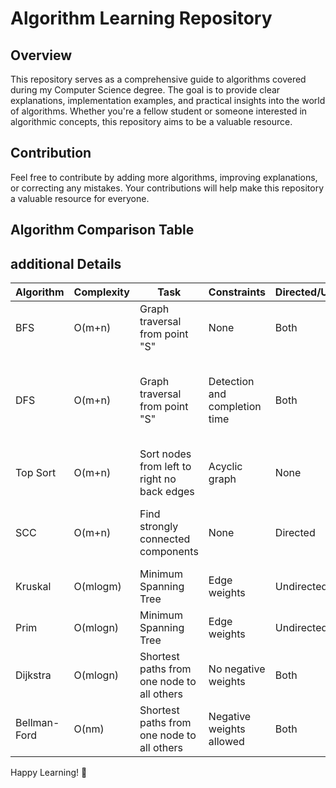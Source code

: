 # Algorithm Learning Repository

## Overview

This repository serves as a comprehensive guide to algorithms covered during my Computer Science degree. The goal is to provide clear explanations, implementation examples, and practical insights into the world of algorithms. Whether you're a fellow student or someone interested in algorithmic concepts, this repository aims to be a valuable resource.

## Contribution

Feel free to contribute by adding more algorithms, improving explanations, or correcting any mistakes. Your contributions will help make this repository a valuable resource for everyone.

## Algorithm Comparison Table

## additional Details

| Algorithm    | Complexity | Task                                        | Constraints                   | Directed/Undirected | Weighted | Use Cases                                                                  |
| ------------ | ---------- | ------------------------------------------- | ----------------------------- | ------------------- | -------- | -------------------------------------------------------------------------- |
| BFS          | O(m+n)     | Graph traversal from point "S"              | None                          | Both                | No       | Shortest paths, connected components                                       |
| DFS          | O(m+n)     | Graph traversal from point "S"              | Detection and completion time | Both                | No       | Cycle detection, connected components, GCC (Graph Connectivity Components) |
| Top Sort     | O(m+n)     | Sort nodes from left to right no back edges | Acyclic graph                 | None                | No       | Dependency resolution, task scheduling                                     |
| SCC          | O(m+n)     | Find strongly connected components          | None                          | Directed            | No       | Graph structure analysis, directed connectivity                            |
| Kruskal      | O(mlogm)   | Minimum Spanning Tree                       | Edge weights                  | Undirected          | Yes      | Network design, clustering                                                 |
| Prim         | O(mlogn)   | Minimum Spanning Tree                       | Edge weights                  | Undirected          | Yes      | Network design, clustering                                                 |
| Dijkstra     | O(mlogn)   | Shortest paths from one node to all others  | No negative weights           | Both                | Yes      | Network routing, resource optimization                                     |
| Bellman-Ford | O(nm)      | Shortest paths from one node to all others  | Negative weights allowed      | Both                | Yes      | Network routing, resource optimization                                     |

Happy Learning! 🚀
